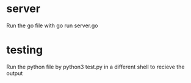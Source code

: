 # server
Run the go file with go run server.go

# testing
Run the python file by python3 test.py in a different shell to recieve the output
